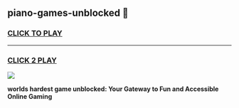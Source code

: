 
## piano-games-unblocked 👋
<h3>
<a href="https://premium.freeplayer.one?title=piano-games-unblocked&ref=14F">CLICK TO PLAY</a></h3>
<hr>

<h3>
<a href="https://premium.freeplayer.one?title=piano-games-unblocked&ref=14F">CLICK 2 PLAY</a>
  
</h3>

<a href="https://premium.freeplayer.one?title=piano-games-unblocked&ref=12F/"><img src="https://clearcache.store/games.png"></a>


**worlds hardest game unblocked: Your Gateway to Fun and Accessible Online Gaming**
